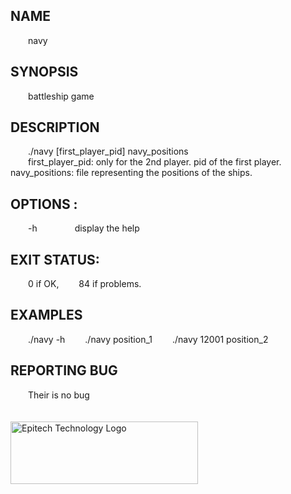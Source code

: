 ## NAME
&emsp;&emsp;navy
## SYNOPSIS
&emsp;&emsp;battleship game
## DESCRIPTION
&emsp;&emsp;./navy [first_player_pid] navy_positions<br/>
&emsp;&emsp;first_player_pid: only for the 2nd player. pid of the first player.
&emsp;&emsp;navy_positions: file representing the positions of the ships.
## OPTIONS :
&emsp;&emsp;-h
&emsp;&emsp;&emsp;&emsp;display the help
## EXIT STATUS:
&emsp;&emsp;0   if OK,
&emsp;&emsp;84  if problems.
## EXAMPLES
&emsp;&emsp;./navy -h
&emsp;&emsp;./navy position_1
&emsp;&emsp;./navy 12001 position_2
## REPORTING BUG
&emsp;&emsp;Their is no bug<br/><br/><br/>
<img src="https://newsroom.ionis-group.com/wp-content/uploads/2021/10/EPITECH-TECHNOLOGY-QUADRI-2021.png" alt="Epitech Technology Logo" title="Epitech Technology Logo" width=300 height=100>
